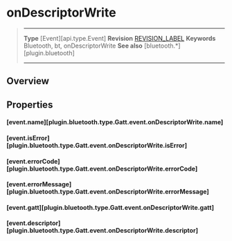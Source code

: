 # onDescriptorWrite

> --------------------- ------------------------------------------------------------------------------------------
> __Type__              [Event][api.type.Event]
> __Revision__          [REVISION_LABEL](REVISION_URL)
> __Keywords__          Bluetooth, bt, onDescriptorWrite
> __See also__          [bluetooth.*][plugin.bluetooth]
> --------------------- ------------------------------------------------------------------------------------------

## Overview

## Properties

#### [event.name][plugin.bluetooth.type.Gatt.event.onDescriptorWrite.name]

#### [event.isError][plugin.bluetooth.type.Gatt.event.onDescriptorWrite.isError]

#### [event.errorCode][plugin.bluetooth.type.Gatt.event.onDescriptorWrite.errorCode]

#### [event.errorMessage][plugin.bluetooth.type.Gatt.event.onDescriptorWrite.errorMessage]

#### [event.gatt][plugin.bluetooth.type.Gatt.event.onDescriptorWrite.gatt]

#### [event.descriptor][plugin.bluetooth.type.Gatt.event.onDescriptorWrite.descriptor]